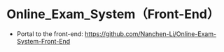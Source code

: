 # Online_Exam_System（Front-End）


+ Portal to the front-end: https://github.com/Nanchen-Li/Online-Exam-System-Front-End
